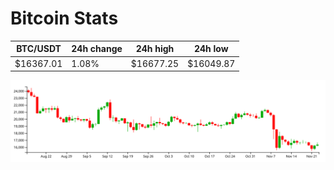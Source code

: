 # Bitcoin Stats

BTC/USDT|24h change|24h high|24h low|
|---|---|---|---|
|$16367.01|1.08%|$16677.25|$16049.87|

<img src="./chart.svg">
